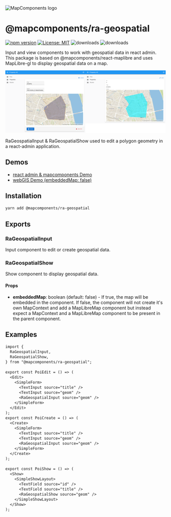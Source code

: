 <img src="https://avatars.githubusercontent.com/u/64851912" alt="MapComponents logo" width="80"/>

# @mapcomponents/ra-geospatial

[![npm version](https://badge.fury.io/js/@mapcomponents%2Fra-geospatial.svg)](https://badge.fury.io/js/@mapcomponents%2Fra-geospatial) [![License: MIT](https://img.shields.io/badge/License-MIT-blue.svg)](https://opensource.org/licenses/MIT) ![downloads](https://img.shields.io/npm/dt/@mapcomponents%2Fra-geospatial.svg) ![downloads](https://img.shields.io/npm/dm/@mapcomponents%2Fra-geospatial.svg)


Input and view components to work with geospatial data in react admin. This package is based on @mapcomponents/react-maplibre and uses MapLibre-gl to display geospatial data on a map.

![RaGeospatialInput & RaGeospatialShow](https://github.com/mapcomponents/ra-geospatial/blob/main/assets/ra_geospatial_screenshots.png?raw=true)

RaGeospatialInput & RaGeospatialShow used to edit a polygon geometry in a react-admin application.

## Demos

- [react admin & mapcomponents Demo](https://cioddi.github.io/mc-react-admin-apps/react-admin-demo)
- [webGIS Demo (embeddedMap: false)](https://cioddi.github.io/mc-react-admin-apps/webgis-demo)

## Installation

```bash
yarn add @mapcomponents/ra-geospatial
```

## Exports

### RaGeospatialInput

Input component to edit or create geospatial data.

### RaGeospatialShow

Show component to display geospatial data.

#### Props

- **embeddedMap**: boolean (default: false) - If true, the map will be embedded in the component. If false, the component will not create it's own MapContext and add a MapLibreMap component but instead expect a MapContext and a MapLibreMap component to be present in the parent component.

## Examples

```JSX
import {
  RaGeospatialInput,
  RaGeospatialShow,
} from "@mapcomponents/ra-geospatial";

export const PoiEdit = () => (
  <Edit>
    <SimpleForm>
      <TextInput source="title" />
      <TextInput source="geom" />
      <RaGeospatialInput source="geom" />
    </SimpleForm>
  </Edit>
);
export const PoiCreate = () => (
  <Create>
    <SimpleForm>
      <TextInput source="title" />
      <TextInput source="geom" />
      <RaGeospatialInput source="geom" />
    </SimpleForm>
  </Create>
);

export const PoiShow = () => (
  <Show>
    <SimpleShowLayout>
      <TextField source="id" />
      <TextField source="title" />
      <RaGeospatialShow source="geom" />
    </SimpleShowLayout>
  </Show>
);
```